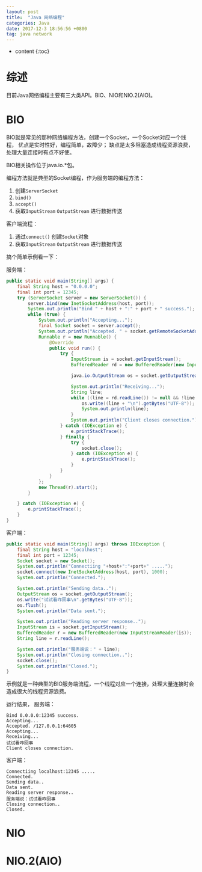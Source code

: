 ```yaml
---
layout: post
title:  "Java 网络编程"
categories: Java
date: 2017-12-3 18:56:56 +0800
tag: java network
---
```


* content
{:toc}

# 综述
目前Java网络编程主要有三大类API。BIO、NIO和NIO.2(AIO)。

# BIO
BIO就是常见的那种网络编程方法，创建一个Socket，一个Socket对应一个线程，
优点是实时性好，编程简单，故障少；
缺点是太多阻塞造成线程资源浪费，处理大量连接时有点不好使。

BIO相关操作位于java.io.*包。

编程方法就是典型的Socket编程，作为服务端的编程方法：
1. 创建`ServerSocket`
2. `bind()`
3. `accept()`
4. 获取`InputStream` `OutputStream` 进行数据传送

客户端流程：
1. 通过`connect()` 创建`Socket`对象
2. 获取`InputStream` `OutputStream` 进行数据传送

搞个简单示例看一下：

服务端：
```java
public static void main(String[] args) {
    final String host = "0.0.0.0";
    final int port = 12345;
    try (ServerSocket server = new ServerSocket()) {
        server.bind(new InetSocketAddress(host, port));
        System.out.println("Bind " + host + ":" + port + " success.");
        while (true) {
            System.out.println("Accepting...");
            final Socket socket = server.accept();
            System.out.println("Accepted. " + socket.getRemoteSocketAddress().toString());
            Runnable r = new Runnable() {
                @Override
                public void run() {
                    try {
                        InputStream is = socket.getInputStream();
                        BufferedReader rd = new BufferedReader(new InputStreamReader(is));

                        java.io.OutputStream os = socket.getOutputStream();

                        System.out.println("Receiving...");
                        String line;
                        while ((line = rd.readLine()) != null && !line.isEmpty()) {
                            os.write((line + "\n").getBytes("UTF-8"));
                            System.out.println(line);
                        }
                        System.out.println("Client closes connection.");
                    } catch (IOException e) {
                        e.printStackTrace();
                    } finally {
                        try {
                            socket.close();
                        } catch (IOException e) {
                            e.printStackTrace();
                        }
                    }
                }
            };
            new Thread(r).start();
        }

    } catch (IOException e) {
        e.printStackTrace();
    }
}
```
客户端：
```java
public static void main(String[] args) throws IOException {
    final String host = "localhost";
    final int port = 12345;
    Socket socket = new Socket();
    System.out.println("Connectiing "+host+":"+port+" .....");
    socket.connect(new InetSocketAddress(host, port), 1000);
    System.out.println("Connected.");

    System.out.println("Sending data..");
    OutputStream os = socket.getOutputStream();
    os.write("试试看咋回事\n".getBytes("UTF-8"));
    os.flush();
    System.out.println("Data sent.");

    System.out.println("Reading server response..");
    InputStream is = socket.getInputStream();
    BufferedReader r = new BufferedReader(new InputStreamReader(is));
    String line = r.readLine();

    System.out.println("服务端说：" + line);
    System.out.println("Closing connection..");
    socket.close();
    System.out.println("Closed.");
}
```
示例就是一种典型的BIO服务端流程，一个线程对应一个连接，处理大量连接时会造成很大的线程资源浪费。

运行结果，
服务端：
```
Bind 0.0.0.0:12345 success.
Accepting...
Accepted. /127.0.0.1:64605
Accepting...
Receiving...
试试看咋回事
Client closes connection.

```
客户端：
```
Connectiing localhost:12345 .....
Connected.
Sending data..
Data sent.
Reading server response..
服务端说：试试看咋回事
Closing connection..
Closed.
```

# NIO


# NIO.2(AIO)
